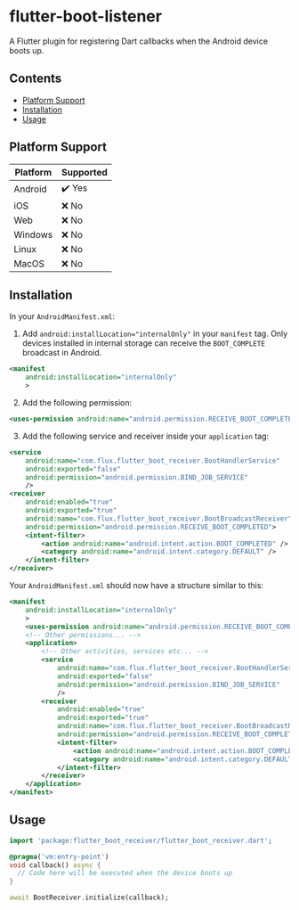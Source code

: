 # flutter-boot-listener

A Flutter plugin for registering Dart callbacks when the Android device boots up.

## Contents

- [Platform Support](#platform-support)
- [Installation](#installation)
- [Usage](#usage)

## Platform Support

| Platform | Supported |
| -------- | --------- |
| Android  | ✔️ Yes    |
| iOS      | ❌ No     |
| Web      | ❌ No     |
| Windows  | ❌ No     |
| Linux    | ❌ No     |
| MacOS    | ❌ No     |

## Installation

In your `AndroidManifest.xml`:

1. Add `android:installLocation="internalOnly"` in your `manifest` tag. Only devices installed in internal storage can receive the `BOOT_COMPLETE` broadcast in Android.

```xml
<manifest
    android:installLocation="internalOnly"
    >
```

2. Add the following permission:

```xml
<uses-permission android:name="android.permission.RECEIVE_BOOT_COMPLETED"/>
```

3. Add the following service and receiver inside your `application` tag:

```xml
<service
    android:name="com.flux.flutter_boot_receiver.BootHandlerService"
    android:exported="false"
    android:permission="android.permission.BIND_JOB_SERVICE"
    />
<receiver
    android:enabled="true"
    android:exported="true"
    android:name="com.flux.flutter_boot_receiver.BootBroadcastReceiver"
    android:permission="android.permission.RECEIVE_BOOT_COMPLETED">
    <intent-filter>
        <action android:name="android.intent.action.BOOT_COMPLETED" />
        <category android:name="android.intent.category.DEFAULT" />
    </intent-filter>
</receiver>
```

Your `AndroidManifest.xml` should now have a structure similar to this:

```xml
<manifest
    android:installLocation="internalOnly"
    >
    <uses-permission android:name="android.permission.RECEIVE_BOOT_COMPLETED"/>
    <!-- Other permissions... -->
    <application>
        <!-- Other activities, services etc... -->
        <service
            android:name="com.flux.flutter_boot_receiver.BootHandlerService"
            android:exported="false"
            android:permission="android.permission.BIND_JOB_SERVICE"
            />
        <receiver
            android:enabled="true"
            android:exported="true"
            android:name="com.flux.flutter_boot_receiver.BootBroadcastReceiver"
            android:permission="android.permission.RECEIVE_BOOT_COMPLETED">
            <intent-filter>
                <action android:name="android.intent.action.BOOT_COMPLETED" />
                <category android:name="android.intent.category.DEFAULT" />
            </intent-filter>
        </receiver>
    </application>
</manifest>
```

## Usage

```dart
import 'package:flutter_boot_receiver/flutter_boot_receiver.dart';

@pragma('vm:entry-point')
void callback() async {
  // Code here will be executed when the device boots up
}

await BootReceiver.initialize(callback);
```
